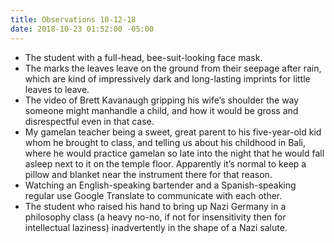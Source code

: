 ```yaml
---
title: Observations 10-12-18
date: 2018-10-23 01:52:00 -05:00
---
```


* The student with a full-head, bee-suit-looking face mask.
* The marks the leaves leave on the ground from their seepage after rain, which are kind of impressively dark and long-lasting imprints for little leaves to leave.
* The video of Brett Kavanaugh gripping his wife’s shoulder the way someone might manhandle a child, and how it would be gross and disrespectful even in that case.
* My gamelan teacher being a sweet, great parent to his five-year-old kid whom he brought to class, and telling us about his childhood in Bali, where he would practice gamelan so late into the night that he would fall asleep next to it on the temple floor. Apparently it’s normal to keep a pillow and blanket near the instrument there for that reason.
* Watching an English-speaking bartender and a Spanish-speaking regular use Google Translate to communicate with each other.
* The student who raised his hand to bring up Nazi Germany in a philosophy class (a heavy no-no, if not for insensitivity then for intellectual laziness) inadvertently in the shape of a Nazi salute.
